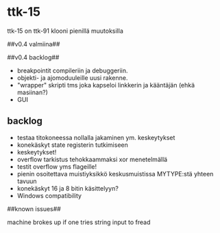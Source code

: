 # ttk-15 #
ttk-15 on ttk-91 klooni pienillä muutoksilla

##v0.4 valmiina##

##v0.4 backlog##
 * breakpointit compileriin ja debuggeriin.
  * objekti- ja ajomoduuleille uusi rakenne.
 * "wrapper" skripti tms joka kapseloi linkkerin ja kääntäjän (ehkä masiinan?)
 * GUI 

## backlog ##
 * testaa titokoneessa nollalla jakaminen ym. keskeytykset
 * konekäskyt state registerin tutkimiseen
 * keskeytykset!
 * overflow tarkistus tehokkaammaksi xor menetelmällä
 * testit overflow yms flageille!
 * pienin osoitettava muistiyksikkö keskusmuistissa MYTYPE:stä yhteen tavuun
 * konekäskyt 16 ja 8 bitin käsittelyyn?
 * Windows compatibility

##known issues##

machine brokes up if one tries string input to fread
